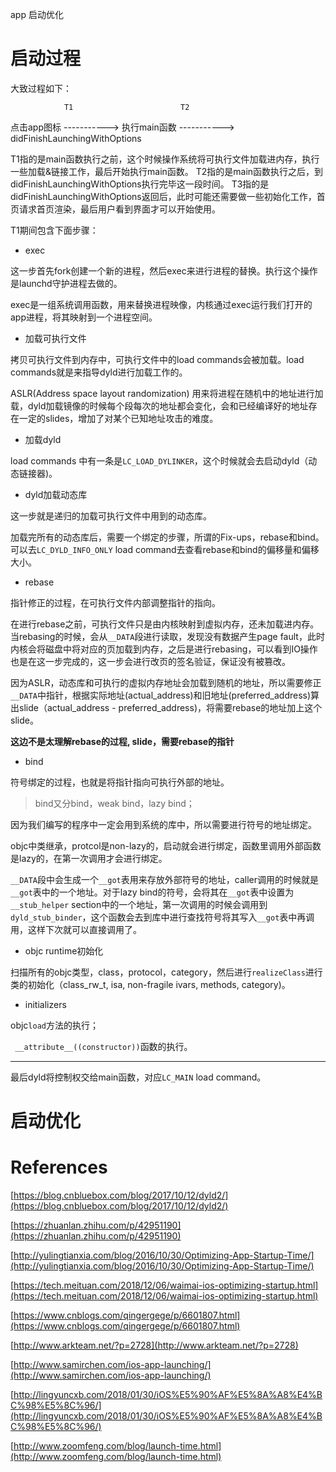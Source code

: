 
app 启动优化

# 启动过程

大致过程如下：

				T1                        T2
点击app图标 -----------> 执行main函数 -----------> didFinishLaunchingWithOptions

T1指的是main函数执行之前，这个时候操作系统将可执行文件加载进内存，执行一些加载&链接工作，最后开始执行main函数。
T2指的是main函数执行之后，到didFinishLaunchingWithOptions执行完毕这一段时间。
T3指的是didFinishLaunchingWithOptions返回后，此时可能还需要做一些初始化工作，首页请求首页渲染，最后用户看到界面才可以开始使用。

T1期间包含下面步骤：

- exec

这一步首先fork创建一个新的进程，然后exec来进行进程的替换。执行这个操作是launchd守护进程去做的。

exec是一组系统调用函数，用来替换进程映像，内核通过exec运行我们打开的app进程，将其映射到一个进程空间。

- 加载可执行文件

拷贝可执行文件到内存中，可执行文件中的load commands会被加载。load commands就是来指导dyld进行加载工作的。

ASLR(Address space layout randomization) 用来将进程在随机中的地址进行加载，dyld加载镜像的时候每个段每次的地址都会变化，会和已经编译好的地址存在一定的slides，增加了对某个已知地址攻击的难度。 

- 加载dyld

load commands 中有一条是`LC_LOAD_DYLINKER`，这个时候就会去启动dyld（动态链接器)。

- dyld加载动态库

这一步就是递归的加载可执行文件中用到的动态库。

加载完所有的动态库后，需要一个绑定的步骤，所谓的Fix-ups，rebase和bind。可以去`LC_DYLD_INFO_ONLY` load command去查看rebase和bind的偏移量和偏移大小。

- rebase

指针修正的过程，在可执行文件内部调整指针的指向。

在进行rebase之前，可执行文件只是由内核映射到虚拟内存，还未加载进内存。当rebasing的时候，会从`__DATA`段进行读取，发现没有数据产生page fault，此时内核会将磁盘中将对应的页加载到内存，之后是进行rebasing，可以看到IO操作也是在这一步完成的，这一步会进行改页的签名验证，保证没有被篡改。

因为ASLR，动态库和可执行的虚拟内存地址会加载到随机的地址，所以需要修正`__DATA`中指针，根据实际地址(actual_address)和旧地址(preferred_address)算出slide（actual_address - preferred_address)，将需要rebase的地址加上这个slide。

**这边不是太理解rebase的过程, slide，需要rebase的指针**

- bind

符号绑定的过程，也就是将指针指向可执行外部的地址。

> bind又分bind，weak bind，lazy bind；

因为我们编写的程序中一定会用到系统的库中，所以需要进行符号的地址绑定。

objc中类继承，protcol是non-lazy的，启动就会进行绑定，函数里调用外部函数是lazy的，在第一次调用才会进行绑定。

`__DATA`段中会生成一个`__got`表用来存放外部符号的地址，caller调用的时候就是`__got`表中的一个地址。对于lazy bind的符号，会将其在`__got`表中设置为`__stub_helper` section中的一个地址，第一次调用的时候会调用到`dyld_stub_binder`，这个函数会去到库中进行查找符号将其写入`__got`表中再调用，这样下次就可以直接调用了。

- objc runtime初始化

扫描所有的objc类型，class，protocol，category，然后进行`realizeClass`进行类的初始化（class_rw_t, isa, non-fragile ivars, methods, category)。

- initializers

objc`load`方法的执行；

` __attribute__((constructor))`函数的执行。

---

最后dyld将控制权交给main函数，对应`LC_MAIN` load command。

# 启动优化


# References

[https://blog.cnbluebox.com/blog/2017/10/12/dyld2/](https://blog.cnbluebox.com/blog/2017/10/12/dyld2/)

[https://zhuanlan.zhihu.com/p/42951190](https://zhuanlan.zhihu.com/p/42951190)

[http://yulingtianxia.com/blog/2016/10/30/Optimizing-App-Startup-Time/](http://yulingtianxia.com/blog/2016/10/30/Optimizing-App-Startup-Time/)

[https://tech.meituan.com/2018/12/06/waimai-ios-optimizing-startup.html](https://tech.meituan.com/2018/12/06/waimai-ios-optimizing-startup.html)

[https://www.cnblogs.com/qingergege/p/6601807.html](https://www.cnblogs.com/qingergege/p/6601807.html)

[http://www.arkteam.net/?p=2728](http://www.arkteam.net/?p=2728)

[http://www.samirchen.com/ios-app-launching/](http://www.samirchen.com/ios-app-launching/)

[http://lingyuncxb.com/2018/01/30/iOS%E5%90%AF%E5%8A%A8%E4%BC%98%E5%8C%96/](http://lingyuncxb.com/2018/01/30/iOS%E5%90%AF%E5%8A%A8%E4%BC%98%E5%8C%96/)

[http://www.zoomfeng.com/blog/launch-time.html](http://www.zoomfeng.com/blog/launch-time.html)
